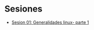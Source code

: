 # Sesiones

- [Sesion 01: Generalidades linux- parte 1](https://gruneco.github.io/SesionesNeuroingenieria/Sesion01)
